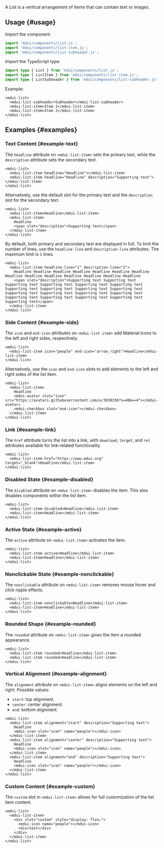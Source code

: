 A List is a vertical arrangement of items that can contain text or images.

## Usage {#usage}

Import the component:

```js
import 'mdui/components/list.js';
import 'mdui/components/list-item.js';
import 'mdui/components/list-subheader.js';
```

Import the TypeScript type:

```ts
import type { List } from 'mdui/components/list.js';
import type { ListItem } from 'mdui/components/list-item.js';
import type { ListSubheader } from 'mdui/components/list-subheader.js';
```

Example:

```html,example
<mdui-list>
  <mdui-list-subheader>Subheader</mdui-list-subheader>
  <mdui-list-item>Item 1</mdui-list-item>
  <mdui-list-item>Item 2</mdui-list-item>
</mdui-list>
```

## Examples {#examples}

### Text Content {#example-text}

The `headline` attribute on `<mdui-list-item>` sets the primary text, while the `description` attribute sets the secondary text.

```html,example,expandable
<mdui-list>
  <mdui-list-item headline="Headline"></mdui-list-item>
  <mdui-list-item headline="Headline" description="Supporting text"></mdui-list-item>
</mdui-list>
```

Alternatively, use the default slot for the primary text and the `description` slot for the secondary text.

```html,example,expandable
<mdui-list>
  <mdui-list-item>Headline</mdui-list-item>
  <mdui-list-item>
    Headline
    <span slot="description">Supporting text</span>
  </mdui-list-item>
</mdui-list>
```

By default, both primary and secondary text are displayed in full. To limit the number of lines, use the `headline-line` and `description-line` attributes. The maximum limit is `3` lines.

```html,example,expandable
<mdui-list>
  <mdui-list-item headline-line="1" description-line="2">
    Headline Headline Headline Headline Headline Headline Headline Headline Headline Headline Headline Headline Headline Headline
    <span slot="description">Supporting text Supporting text Supporting text Supporting text Supporting text Supporting text Supporting text Supporting text Supporting text Supporting text Supporting text Supporting text Supporting text Supporting text Supporting text Supporting text Supporting text Supporting text Supporting text</span>
  </mdui-list-item>
</mdui-list>
```

### Side Content {#example-side}

The `icon` and `end-icon` attributes on `<mdui-list-item>` add Material Icons to the left and right sides, respectively.

```html,example,expandable
<mdui-list>
  <mdui-list-item icon="people" end-icon="arrow_right">Headline</mdui-list-item>
</mdui-list>
```

Alternatively, use the `icon` and `end-icon` slots to add elements to the left and right sides of the list item.

```html,example,expandable
<mdui-list>
  <mdui-list-item>
    Headline
    <mdui-avatar slot="icon" src="https://avatars.githubusercontent.com/u/3030330?s=40&v=4"></mdui-avatar>
    <mdui-checkbox slot="end-icon"></mdui-checkbox>
  </mdui-list-item>
</mdui-list>
```

### Link {#example-link}

The `href` attribute turns the list into a link, with `download`, `target`, and `rel` attributes available for link-related functionality.

```html,example,expandable
<mdui-list>
  <mdui-list-item href="https://www.mdui.org" target="_blank">Headline</mdui-list-item>
</mdui-list>
```

### Disabled State {#example-disabled}

The `disabled` attribute on `<mdui-list-item>` disables the item. This also disables components within the list item.

```html,example,expandable
<mdui-list>
  <mdui-list-item disabled>Headline</mdui-list-item>
  <mdui-list-item>Headline</mdui-list-item>
</mdui-list>
```

### Active State {#example-active}

The `active` attribute on `<mdui-list-item>` activates the item.

```html,example,expandable
<mdui-list>
  <mdui-list-item active>Headline</mdui-list-item>
  <mdui-list-item>Headline</mdui-list-item>
</mdui-list>
```

### Nonclickable State {#example-nonclickable}

The `nonclickable` attribute on `<mdui-list-item>` removes mouse hover and click ripple effects.

```html,example,expandable
<mdui-list>
  <mdui-list-item nonclickable>Headline</mdui-list-item>
  <mdui-list-item>Headline</mdui-list-item>
</mdui-list>
```

### Rounded Shape {#example-rounded}

The `rounded` attribute on `<mdui-list-item>` gives the item a rounded appearance.

```html,example,expandable
<mdui-list>
  <mdui-list-item rounded>Headline</mdui-list-item>
  <mdui-list-item rounded>Headline</mdui-list-item>
</mdui-list>
```

### Vertical Alignment {#example-alignment}

The `alignment` attribute on `<mdui-list-item>` aligns elements on the left and right. Possible values:

* `start`: top alignment.
* `center`: center alignment.
* `end`: bottom alignment.

```html,example,expandable
<mdui-list>
  <mdui-list-item alignment="start" description="Supporting text">
    Headline
    <mdui-icon slot="icon" name="people"></mdui-icon>
  </mdui-list-item>
  <mdui-list-item alignment="center" description="Supporting text">
    Headline
    <mdui-icon slot="icon" name="people"></mdui-icon>
  </mdui-list-item>
  <mdui-list-item alignment="end" description="Supporting text">
    Headline
    <mdui-icon slot="icon" name="people"></mdui-icon>
  </mdui-list-item>
</mdui-list>
```

### Custom Content {#example-custom}

The `custom` slot in `<mdui-list-item>` allows for full customization of the list item content.

```html,example,expandable
<mdui-list>
  <mdui-list-item>
    <div slot="custom" style="display: flex;">
      <mdui-icon name="people"></mdui-icon>
      <div>test</div>
    </div>
  </mdui-list-item>
</mdui-list>
```
